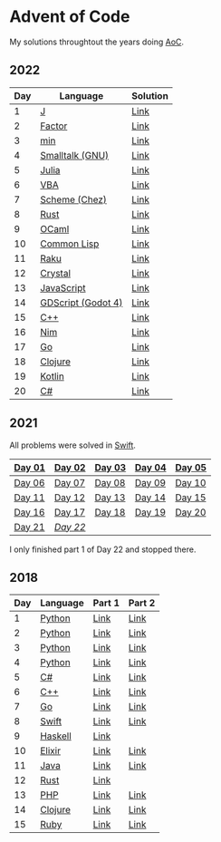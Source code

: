 # Advent of Code
My solutions throughtout the years doing [AoC](https://adventofcode.com/).


## 2022

| Day | Language  | Solution |
| --- | ---       | ---    |
| 1   | [J](https://en.wikipedia.org/wiki/J_(programming_language))             | [Link](./2022/day01/main.ijs)     |
| 2   | [Factor](https://en.wikipedia.org/wiki/Factor_(programming_language))   | [Link](./2022/day02/main.factor)  |
| 3   | [min](https://min-lang.org/)                                            | [Link](./2022/day03/main.min)     |
| 4   | [Smalltalk (GNU)](https://en.wikipedia.org/wiki/Smalltalk)              | [Link](./2022/day04/main.st)      |
| 5   | [Julia](https://en.wikipedia.org/wiki/Julia_(programming_language))     | [Link](./2022/day05/main.jl)      |
| 6   | [VBA](https://en.wikipedia.org/wiki/Visual_Basic_for_Applications)      | [Link](./2022/day06/main.vba)     |
| 7   | [Scheme (Chez)](https://en.wikipedia.org/wiki/Chez_Scheme)              | [Link](./2022/day07/main.scm)     |
| 8   | [Rust](https://en.wikipedia.org/wiki/Rust_(programming_language))       | [Link](./2022/day08/main.rs)      |
| 9   | [OCaml](https://en.wikipedia.org/wiki/OCaml)                            | [Link](./2022/day09/main.ml)      |
| 10  | [Common Lisp](https://en.wikipedia.org/wiki/Common_Lisp)                | [Link](./2022/day10/main.lisp)    |
| 11  | [Raku](https://en.wikipedia.org/wiki/Raku_(programming_language))       | [Link](./2022/day11/main.raku)    |
| 12  | [Crystal](https://en.wikipedia.org/wiki/Crystal_(programming_language)) | [Link](./2022/day12/main.cr)      |
| 13  | [JavaScript](https://en.wikipedia.org/wiki/JavaScript)                  | [Link](./2022/day13/main.js)      |
| 14  | [GDScript (Godot 4)](https://en.wikipedia.org/wiki/Godot_(game_engine)) | [Link](./2022/day14/main.gd)      |
| 15  | [C++](https://en.wikipedia.org/wiki/C%2B%2B)                            | [Link](./2022/day15/main.cpp)     |
| 16  | [Nim](https://en.wikipedia.org/wiki/Nim_(programming_language))         | [Link](./2022/day16/main.nim)     |
| 17  | [Go](https://en.wikipedia.org/wiki/Go_(programming_language))           | [Link](./2022/day17/main.go)      |
| 18  | [Clojure](https://en.wikipedia.org/wiki/Clojure)                        | [Link](./2022/day18/main.clj)     |
| 19  | [Kotlin](https://en.wikipedia.org/wiki/Kotlin_(programming_language))   | [Link](./2022/day19/main.kt)      |
| 20  | [C#](https://en.wikipedia.org/wiki/C_Sharp_(programming_language))      | [Link](./2022/day20/main.cs)      |



## 2021

All problems were solved in [Swift](https://en.wikipedia.org/wiki/Swift_(programming_language)).

| [Day 01](./2021/day01/day01.swift) | [Day 02](./2021/day02/day02.swift) | [Day 03](./2021/day03/day03.swift) | [Day 04](./2021/day04/day04.swift) | [Day 05](./2021/day05/day05.swift) |
| ---------- | -------- | -------- | -------- | -------- |
| [Day 06](./2021/day06/day06.swift) | [Day 07](./2021/day07/day07.swift) | [Day 08](./2021/day08/day08.swift) | [Day 09](./2021/day09/day09.swift) | [Day 10](./2021/day10/day10.swift) |
| [Day 11](./2021/day11/day11.swift) | [Day 12](./2021/day12/day12.swift) | [Day 13](./2021/day13/day13.swift) | [Day 14](./2021/day14/day14.swift) | [Day 15](./2021/day15/day15.swift) |
| [Day 16](./2021/day16/day16.swift) | [Day 17](./2021/day17/day17.swift) | [Day 18](./2021/day18/day18.swift) | [Day 19](./2021/day19/day19.swift) | [Day 20](./2021/day20/day20.swift) |
| [Day 21](./2021/day21/day21.swift) | *[Day 22](./2021/day22/day22.swift)* |                                    |                                    |                                    |

I only finished part 1 of Day 22 and stopped there.



## 2018

| Day | Language  | Part 1 | Part 2 |
| --- | ---       | ---    | ---    |
| 1   | [Python](https://en.wikipedia.org/wiki/Python_(programming_language))   | [Link](./2018/day01/part1.py)     | [Link](./2018/day01/part2.py)     |
| 2   | [Python](https://en.wikipedia.org/wiki/Python_(programming_language))   | [Link](./2018/day02/part1.py)     | [Link](./2018/day02/part2.py)     |
| 3   | [Python](https://en.wikipedia.org/wiki/Python_(programming_language))   | [Link](./2018/day03/part1.py)     | [Link](./2018/day03/part2.py)     |
| 4   | [Python](https://en.wikipedia.org/wiki/Python_(programming_language))   | [Link](./2018/day04/part1.py)     | [Link](./2018/day04/part2.py)     |
| 5   | [C#](https://en.wikipedia.org/wiki/C_Sharp_(programming_language))      | [Link](./2018/day05/part1.cs)     | [Link](./2018/day05/part2.cs)     |
| 6   | [C++](https://en.wikipedia.org/wiki/C%2B%2B)                            | [Link](./2018/day06/part1.cpp)    | [Link](./2018/day06/part2.cpp)    |
| 7   | [Go](https://en.wikipedia.org/wiki/Go_(programming_language))           | [Link](./2018/day07/part1.go)     | [Link](./2018/day07/part2.go)     |
| 8   | [Swift](https://en.wikipedia.org/wiki/Swift_(programming_language))     | [Link](./2018/day08/part1.swift)  | [Link](./2018/day08/part2.swift)  |
| 9   | [Haskell](https://en.wikipedia.org/wiki/Haskell)                        | [Link](./2018/day09/part1.hs)     |                                   |
| 10  | [Elixir](https://en.wikipedia.org/wiki/Elixir_(programming_language))   | [Link](./2018/day10/part1.exs)    | [Link](./2018/day10/part2.exs)    |
| 11  | [Java](https://en.wikipedia.org/wiki/Java_(programming_language))       | [Link](./2018/day11/part1.java)   | [Link](./2018/day11/part2.java)   |
| 12  | [Rust](https://en.wikipedia.org/wiki/Rust_(programming_language))       | [Link](./2018/day12/part1.rs)     |                                   |
| 13  | [PHP](https://en.wikipedia.org/wiki/PHP)                                | [Link](./2018/day13/part1.php)    | [Link](./2018/day13/part2.php)    |
| 14  | [Clojure](https://en.wikipedia.org/wiki/Clojure)                        | [Link](./2018/day14/part1.clj)    | [Link](./2018/day14/part2.clj)    |
| 15  | [Ruby](https://en.wikipedia.org/wiki/Ruby_(programming_language))       | [Link](./2018/day15/part1.rb)     | [Link](./2018/day15/part2.rb)     |

